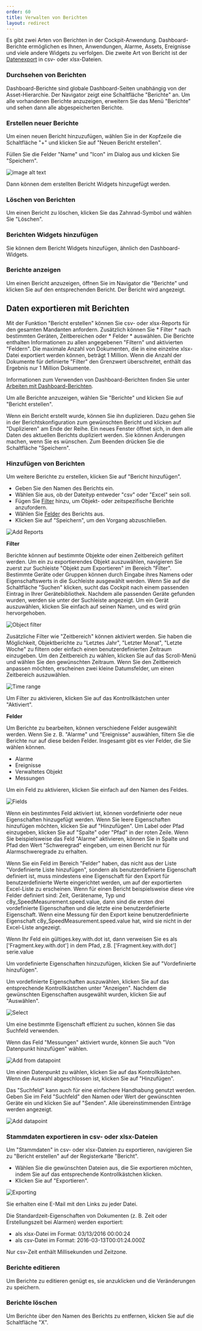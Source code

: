 ```yaml
---
order: 60
title: Verwalten von Berichten
layout: redirect
---
```


Es gibt zwei Arten von Berichten in der Cockpit-Anwendung. Dashboard-Berichte ermöglichen es Ihnen, Anwendungen, Alarme, Assets, Ereignisse und viele andere Widgets zu verfolgen. Die zweite Art von Bericht ist der [Datenexport](#reporting) in csv- oder xlsx-Dateien.

### Durchsehen von Berichten

Dashboard-Berichte sind globale Dashboard-Seiten unabhängig von der Asset-Hierarchie. Der Navigator zeigt eine Schaltfläche "Berichte" an. Um alle vorhandenen Berichte anzuzeigen, erweitern Sie das Menü "Berichte" und sehen dann alle abgespeicherten Berichte.

### Erstellen neuer Berichte

Um einen neuen Bericht hinzuzufügen, wählen Sie in der Kopfzeile die Schaltfläche "+" und klicken Sie auf "Neuen Bericht erstellen".

Füllen Sie die Felder "Name" und "Icon" im Dialog aus und klicken Sie "Speichern".

![image alt text](/guides/images/users-guide/image_20.png)

Dann können dem erstellten Bericht Widgets hinzugefügt werden.

### Löschen von Berichten

Um einen Bericht zu löschen, klicken Sie das Zahnrad-Symbol und wählen Sie "Löschen".

### Berichten Widgets hinzufügen

Sie können dem Bericht Widgets hinzufügen, ähnlich den Dashboard-Widgets.

### Berichte anzeigen

Um einen Bericht anzuzeigen, öffnen Sie im Navigator die "Berichte" und klicken Sie auf den entsprechenden Bericht. Der Bericht wird angezeigt.

## <a name="reporting"></a>Daten exportieren mit Berichten

Mit der Funktion "Bericht erstellen" können Sie csv- oder xlsx-Reports für den gesamten Mandanten anfordern. Zusätzlich können Sie * Filter * nach bestimmten Geräten, Zeitbereichen oder * Felder * auswählen. Die Berichte enthalten Informationen zu allen angegebenen "Filtern" und aktivierten "Feldern". Die maximale Anzahl von Dokumenten, die in eine einzelne xlsx-Datei exportiert werden können, beträgt 1 Million. Wenn die Anzahl der Dokumente für definierte "Filter" den Grenzwert überschreitet, enthält das Ergebnis nur 1 Million Dokumente.

Informationen zum Verwenden von Dashboard-Berichten finden Sie unter [Arbeiten mit Dashboard-Berichten](#reports).

Um alle Berichte anzuzeigen, wählen Sie "Berichte" und klicken Sie auf "Bericht erstellen".

Wenn ein Bericht erstellt wurde, können Sie ihn duplizieren. Dazu gehen Sie in der Berichtskonfiguration zum gewünschten Bericht und klicken auf "Duplizieren" am Ende der Reihe. Ein neues Fenster öffnet sich, in dem alle Daten des aktuellen Berichts dupliziert werden. Sie können Änderungen machen, wenn Sie es wünschen. Zum Beenden drücken Sie die Schaltfläche "Speichern".

### Hinzufügen von Berichten

Um weitere Berichte zu erstellen, klicken Sie auf "Bericht hinzufügen".

- Geben Sie den Namen des Berichts ein.
- Wählen Sie aus, ob der Dateityp entweder "csv" oder "Excel" sein soll.
- Fügen Sie [Filter](#filters) hinzu, um Objekt- oder zeitspezifische Berichte anzufordern.
- Wählen Sie [Felder](#fields) des Berichts aus.
- Klicken Sie auf "Speichern", um den Vorgang abzuschließen.

![Add Reports](/guides/images/users-guide/addreports.png)

<a name="filters"> **Filter** </a>

Berichte können auf bestimmte Objekte oder einen Zeitbereich gefiltert werden. Um ein zu exportierendes Objekt auszuwählen, navigieren Sie zuerst zur Suchleiste "Objekt zum Exportieren" im Bereich "Filter". Bestimmte Geräte oder Gruppen können durch Eingabe ihres Namens oder Eigenschaftswerts in die Suchleiste ausgewählt werden. Wenn Sie auf die Schaltfläche "Suchen" klicken, sucht das Cockpit nach einem passenden Eintrag in Ihrer Gerätebibliothek. Nachdem alle passenden Geräte gefunden wurden, werden sie unter der Suchleiste angezeigt. Um ein Gerät auszuwählen, klicken Sie einfach auf seinen Namen, und es wird grün hervorgehoben.

![Object filter](/guides/images/users-guide/objectfilter.png)

Zusätzliche Filter wie "Zeitbereich" können aktiviert werden. Sie haben die Möglichkeit, Objektberichte zu "Letztes Jahr", "Letzter Monat", "Letzte Woche" zu filtern oder einfach einen benutzerdefinierten Zeitraum einzugeben. Um den Zeitbereich zu wählen, klicken Sie auf das Scroll-Menü und wählen Sie den gewünschten Zeitraum. Wenn Sie den Zeitbereich anpassen möchten, erscheinen zwei kleine Datumsfelder, um einen Zeitbereich auszuwählen.

![Time range](/guides/images/users-guide/timerange.png)

Um Filter zu aktivieren, klicken Sie auf das Kontrollkästchen unter "Aktiviert".

<a name="fields"> **Felder** </a>

Um Berichte zu bearbeiten, können verschiedene Felder ausgewählt werden. Wenn Sie z. B. "Alarme" und "Ereignisse" auswählen, filtern Sie die Berichte nur auf diese beiden Felder. Insgesamt gibt es vier Felder, die Sie wählen können.

- Alarme
- Ereignisse
- Verwaltetes Objekt
- Messungen

Um ein Feld zu aktivieren, klicken Sie einfach auf den Namen des Feldes.

![Fields](/guides/images/users-guide/enabledordisabledfields.png)

Wenn ein bestimmtes Feld aktiviert ist, können vordefinierte oder neue Eigenschaften hinzugefügt werden. Wenn Sie leere Eigenschaften hinzufügen möchten, klicken Sie auf "Hinzufügen". Um Label oder Pfad einzugeben, klicken Sie auf "Spalte" oder "Pfad" in der roten Zeile. Wenn Sie beispielsweise das Feld "Alarme" aktivieren, können Sie in Spalte und Pfad den Wert "Schweregrad" eingeben, um einen Bericht nur für Alarmschweregrade zu erhalten.

Wenn Sie ein Feld im Bereich "Felder" haben, das nicht aus der Liste "Vordefinierte Liste hinzufügen", sondern als benutzerdefinierte Eigenschaft definiert ist, muss mindestens eine Eigenschaft für den Export für benutzerdefinierte Werte eingerichtet werden, um auf der exportierten Excel-Liste zu erscheinen. Wenn für einen Bericht beispielsweise diese vire Felder definiert sind: Zeit, Gerätename, Typ und c8y_SpeedMeasurement.speed.value, dann sind die ersten drei vordefinierte Eigenschaften und die letzte eine benutzerdefinierte Eigenschaft. Wenn eine Messung für den Export keine benutzerdefinierte Eigenschaft c8y_SpeedMeasurement.speed.value hat, wird sie nicht in der Excel-Liste angezeigt.

Wenn Ihr Feld ein gültiges.key.with.dot ist, dann verweisen Sie es als ['Fragment.key.with.dot'] in dem Pfad, z.B. ['Fragment.key.with.dot'] serie.value

Um vordefinierte Eigenschaften hinzuzufügen, klicken Sie auf "Vordefinierte hinzufügen".

Um vordefinierte Eigenschaften auszuwählen, klicken Sie auf das entsprechende Kontrollkästchen unter "Anzeigen". Nachdem die gewünschten Eigenschaften ausgewählt wurden, klicken Sie auf "Auswählen".

![Select](/guides/images/users-guide/select.png)

Um eine bestimmte Eigenschaft effizient zu suchen, können Sie das Suchfeld verwenden.

Wenn das Feld "Messungen" aktiviert wurde, können Sie auch "Von Datenpunkt hinzufügen" wählen.

![Add from datapoint](/guides/images/users-guide/addfromdatapoint.png)

Um einen Datenpunkt zu wählen, klicken Sie auf das Kontrollkästchen. Wenn die Auswahl abgeschlossen ist, klicken Sie auf "Hinzufügen".

Das "Suchfeld" kann auch für eine einfachere Handhabung genutzt werden. Geben Sie im Feld "Suchfeld" den Namen oder Wert der gewünschten Geräte ein und klicken Sie auf "Senden". Alle übereinstimmenden Einträge werden angezeigt.

![Add datapoint](/guides/images/users-guide/adddatapoint.png)

### Stammdaten exportieren in csv- oder xlsx-Dateien

Um "Stammdaten" in csv- oder xlsx-Dateien zu exportieren, navigieren Sie zu "Bericht erstellen" auf der Registerkarte "Bericht".

- Wählen Sie die gewünschten Dateien aus, die Sie exportieren möchten, indem Sie auf das entsprechende Kontrollkästchen klicken.
- Klicken Sie auf "Exportieren".

![Exporting](/guides/images/users-guide/exportinventorydata.png)

Sie erhalten eine E-Mail mit den Links zu jeder Datei.

Die Standardzeit-Eigenschaften von Dokumenten (z. B. Zeit oder Erstellungszeit bei Alarmen) werden exportiert:

* als xlsx-Datei im Format: 03/13/2016 00:00:24
* als csv-Datei im Format: 2016-03-13T00:01:24.000Z

Nur csv-Zeit enthält Millisekunden und Zeitzone.

### Berichte editieren

Um Berichte zu editieren genügt es, sie anzuklicken und die Veränderungen zu speichern.

### Berichte löschen

Um Berichte über den Namen des Berichts zu entfernen, klicken Sie auf die Schaltfläche "X".

